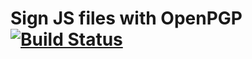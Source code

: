 Sign JS files with OpenPGP [![Build Status](https://travis-ci.com/admon-al/sign.svg?branch=master)](https://travis-ci.com/admon-al/sign)
=========
